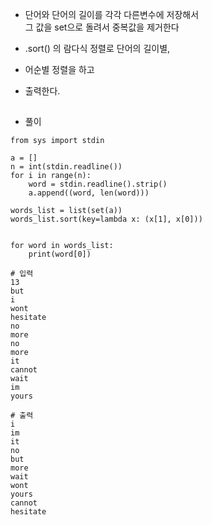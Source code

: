 - 단어와 단어의 길이를 각각 다른변수에 저장해서  
  그 값을 set으로 돌려서 중복값을 제거한다  
 
 - .sort() 의 람다식 정렬로 단어의 길이별,
 - 어순별 정렬을 하고 
 - 출력한다.
  
##

* 풀이 
```
from sys import stdin

a = []
n = int(stdin.readline())
for i in range(n):
    word = stdin.readline().strip()
    a.append((word, len(word)))

words_list = list(set(a))
words_list.sort(key=lambda x: (x[1], x[0]))


for word in words_list:
    print(word[0])
```

```
# 입력
13
but
i
wont
hesitate
no
more
no
more
it
cannot
wait
im
yours

# 출력
i
im
it
no
but
more
wait
wont
yours
cannot
hesitate
```
